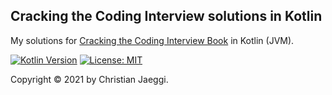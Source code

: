 ## Cracking the Coding Interview solutions in Kotlin
My solutions for [Cracking the Coding Interview Book](https://www.crackingthecodinginterview.com/) in Kotlin (JVM).

[![Kotlin Version](https://img.shields.io/badge/kotlin-1.5.10-blue.svg)](http://kotlinlang.org/)
[![License: MIT](https://img.shields.io/badge/License-MIT-yellow.svg)](https://opensource.org/licenses/MIT)

Copyright © 2021 by Christian Jaeggi.
